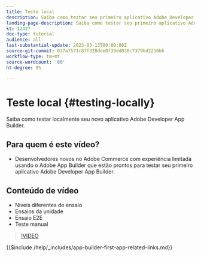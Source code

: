 ```yaml
---
title: Teste local
description: Saiba como testar seu primeiro aplicativo Adobe Developer App Builder.
landing-page-description: Saiba como testar seu primeiro aplicativo Adobe Developer App Builder.
kt: 12427
doc-type: tutorial
audience: all
last-substantial-update: 2023-03-13T00:00:00Z
source-git-commit: 037a7571c87f328dde0f39dd830c7379bd2230b6
workflow-type: tm+mt
source-wordcount: '80'
ht-degree: 0%

---
```



# Teste local {#testing-locally}

Saiba como testar localmente seu novo aplicativo Adobe Developer App Builder.

## Para quem é este vídeo?

* Desenvolvedores novos no Adobe Commerce com experiência limitada usando o Adobe App Builder que estão prontos para testar seu primeiro aplicativo Adobe Developer App Builder.

## Conteúdo de vídeo

* Níveis diferentes de ensaio
* Ensaios da unidade
* Ensaio E2E
* Teste manual

>[!VIDEO](https://video.tv.adobe.com/v/3416594)

{{$include /help/_includes/app-builder-first-app-related-links.md}}

